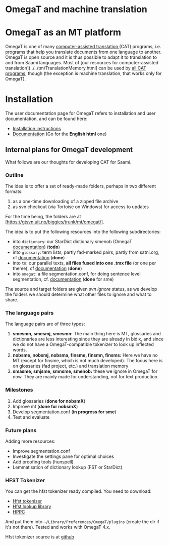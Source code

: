 # OmegaT and machine translation

# OmegaT as an MT platform

OmegaT is one of many [computer-assisted translation
](https://en.wikipedia.org/wiki/Computer-assisted_translation) (CAT)
programs, i.e. programs that help you translate documents from one
language to another. OmegaT is open source and it is thus possible to
adapt it to translation to and from Saami languages. Most of [our
resources for computer-assisted
translation](../../tm/TranslationMemory.html] can be used by [all CAT programs](https://en.wikipedia.org/wiki/Comparison_of_computer-assisted_translation_tools), though (the exception is machine translation, that works only for OmegaT).

# Installation

The user documentation page for OmegaT refers to installation and user documentation, and can be found here:

- [Installation instructions](http://wiki.apertium.org/wiki/Apertium_OmegaT_Native)
- [Documentation](http://omegat.org/documentation) (Go for the **English html** one)

## Internal plans for OmegaT development

What follows are our thoughts for developing CAT for Saami.

### Outline

The idea is to offer a set of ready-made folders, perhaps in two different formats:

1. as a one-time downloading of a zipped file archive
1. as svn checkout (via Tortoise on Windows) for access to updates

For the time being, the folders are at [https://gtsvn.uit.no/biggies/trunk/mt/omegat/].

The idea is to put the following resources into the following subdirectories:

- into `dictionary`: our StarDict dictionary smenob (OmegaT [documentation](http://omegat.sourceforge.io/manual-standard/en/chapter.dictionaries.html)) (**todo**)
- into `glossary`: term lists, partly fad-marked pairs, partly from satni.org, cf [documentation](http://omegat.sourceforge.io/manual-standard/en/chapter.glossaries.html) (**done**)
- into `tm`: our parallel texts, **all files fused into one .tmx file** (or one per theme), cf [documentation](http://omegat.sourceforge.io/manual-standard/en/chapter.translation.memories.html) (**done**)
- into `omegat`: a file segmentation.conf, for doing sentence level segmentation, cf. [documentation](http://omegat.sourceforge.io/manual-standard/en/chapter.segmentation.html) (**done** for sme)

The source and target folders are given _svn ignore_ status, as we develop the folders we should determine what other files to ignore and what to share.

### The language pairs

The language pairs are of three types:

1. **smesmn, smesmj, smesmn:** The main thing here is MT, glossaries and
   dictionaries are less interesting since they are already in bidix,
   and since we do not have a OmegaT-compatible tokenizer to look up
   inflected words.
1. **nobsme, nobsmj, nobsma, finsme, finsmn, finsms:** Here we have no MT
   (except for finsme, which is not much developed). The focus here is
   on glossaries (fad project, etc.) and translation memory
1. **smasme, smjsme, smnsme, smenob:** these we ignore in OmegaT for now.
   They are mainly made for understanding, not for text production.

### Milestones

1. Add glossaries (**done for nobsmX**)
1. Improve mt (**done for nobsmX**)
1. Develop segmentation.conf (**in progress for sme**)
1. Test and evaluate

### Future plans

Adding more resources:

- Improve segmentation.conf
- Investigate the settings pane for optimal choices
- Add proofing tools (hunspell)
- Lemmatisation of dictionary lookup (FST or StarDict)

### HFST Tokenizer

You can get the hfst tokenizer ready compiled. You need to download:

- [Hfst
  tokenizer](http://divvun.no/static_files/omegat-hfst-tok/omegat-hfst-tokenizer-0.3.jar)
- [Hfst lookup library](http://divvun.no/static_files/omegat-hfst-tok/hfst-1.1.5.jar)
- [HPPC](https://repo1.maven.org/maven2/com/carrotsearch/hppc/0.7.3/hppc-0.7.3.jar)

And put them into `~/Library/Preferences/OmegaT/plugins` (create the dir if it's not there). Tested and works with OmegaT 4.x.

Hfst tokenizer source is at [github](https://github.com/divvun/OmegaT-hfst-tokenizer)
